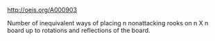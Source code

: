 http://oeis.org/A000903

Number of inequivalent ways of placing n nonattacking rooks on n X n board up to rotations and reflections of the board.
